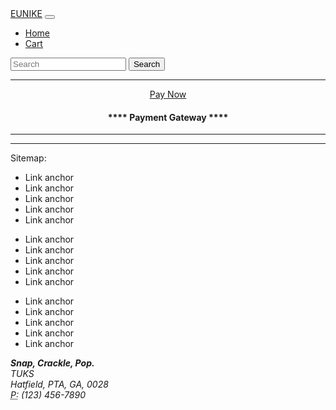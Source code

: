 <!DOCTYPE html>
<html lang="en">
  <head>
    <meta charset="utf-8">
    <meta http-equiv="X-UA-Compatible" content="IE=edge">
    <meta name="viewport" content="width=device-width, initial-scale=1">
    <title>EUNIKE</title>
    <!-- Bootstrap -->
    <link href="css/bootstrap-4.4.1.css" rel="stylesheet">
  </head>
  <body>
    <nav class="navbar navbar-expand-lg navbar-dark bg-dark">
      <div class="container">
        <a class="navbar-brand" href="#">EUNIKE</a>
        <button class="navbar-toggler" type="button" data-toggle="collapse" data-target="#navbarSupportedContent" aria-controls="navbarSupportedContent" aria-expanded="false" aria-label="Toggle navigation">
        <span class="navbar-toggler-icon"></span>
        </button>
        <div class="collapse navbar-collapse" id="navbarSupportedContent">
          <ul class="navbar-nav mr-auto">
            <li class="nav-item active">
              <a class="nav-link" href="index.html">Home</a>
            </li>
            <li class="nav-item">
              <a class="nav-link" href="#">Cart</a>
            </li>
          </ul>
          <form class="form-inline">
            <input class="form-control" type="search" placeholder="Search" aria-label="Search">
            <button class="btn btn-outline-success" type="submit">Search</button>
          </form>
        </div>
      </div>
    </nav>
	  <hr>
	  <div align="center">
		  <a href="#" class="btn btn-checkout">Pay Now</a>
	  </div>
	  <div align="center">
		  <h4>**** Payment Gateway ****</h4>
	  </div>
      <hr>
      <div class="row text-center mt-4">
        <div class="col-md-4 pb-1 pb-md-0">
          </div>
        </div>
      </div>
	  <hr>
    <div class="container text-white bg-dark p-4">
      <div class="row">
        <div class="col-6 col-md-8 col-lg-7">
          <div class="row text-center">
            <div class="col-sm-6 col-md-4 col-lg-4 col-12">
				<span class="sitemap" >Sitemap:</span>
              <ul class="list-unstyled">
                <li class="btn-link"> <a>Link anchor</a> </li>
                <li class="btn-link"> <a>Link anchor</a> </li>
                <li class="btn-link"> <a>Link anchor</a> </li>
                <li class="btn-link"> <a>Link anchor</a> </li>
                <li class="btn-link"> <a>Link anchor</a> </li>
              </ul>
            </div>
            <div class="col-sm-6 col-md-4 col-lg-4 col-12">
              <ul class="list-unstyled">
                <li class="btn-link"> <a>Link anchor</a> </li>
                <li class="btn-link"> <a>Link anchor</a> </li>
                <li class="btn-link"> <a>Link anchor</a> </li>
                <li class="btn-link"> <a>Link anchor</a> </li>
                <li class="btn-link"> <a>Link anchor</a> </li>
              </ul>
            </div>
            <div class="col-sm-6 col-md-4 col-lg-4 col-12">
              <ul class="list-unstyled">
                <li class="btn-link"> <a>Link anchor</a> </li>
                <li class="btn-link"> <a>Link anchor</a> </li>
                <li class="btn-link"> <a>Link anchor</a> </li>
                <li class="btn-link"> <a>Link anchor</a> </li>
                <li class="btn-link"> <a>Link anchor</a> </li>
              </ul>
            </div>
          </div>
        </div>
        <div class="col-md-4 col-lg-5 col-6">
          <address>
            <strong>Snap, Crackle, Pop.</strong><br>
            TUKS<br>
            Hatfield, PTA, GA, 0028<br>
            <abbr title="Phone">P:</abbr> (123) 456-7890
          </address>
        </div>
      </div>
    </div>
    <footer class="text-center">
      <div class="container">
        <div class="row">
          <div class="col-12">
          </div>
        </div>
      </div>
    </footer>
    <!-- jQuery (necessary for Bootstrap's JavaScript plugins) -->
    <script src="js/jquery-3.4.1.min.js"></script>
    <!-- Include all compiled plugins (below), or include individual files as needed -->
    <script src="js/popper.min.js"></script>
    <script src="js/bootstrap-4.4.1.js"></script>
  </body>
</html>